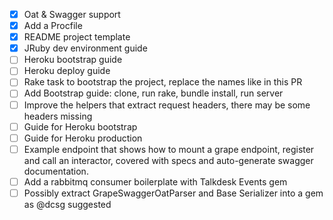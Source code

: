 - [x] Oat & Swagger support
- [x] Add a Procfile
- [x] README project template
- [x] JRuby dev environment guide
- [ ] Heroku bootstrap guide
- [ ] Heroku deploy guide
- [ ] Rake task to bootstrap the project, replace the names like in this PR
- [ ] Add Bootstrap guide: clone, run rake, bundle install, run server
- [ ] Improve the helpers that extract request headers, there may be some headers missing
- [ ] Guide for Heroku bootstrap
- [ ] Guide for Heroku production
- [ ] Example endpoint that shows how to mount a grape endpoint, register and call an interactor, covered with specs and auto-generate swagger documentation.
- [ ] Add a rabbitmq consumer boilerplate with Talkdesk Events gem
- [ ] Possibly extract GrapeSwaggerOatParser and Base Serializer into a gem as @dcsg suggested

